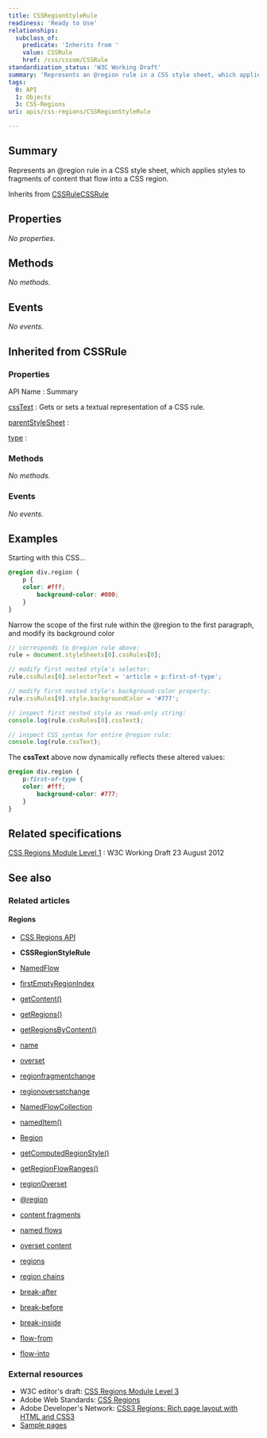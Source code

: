 ```yaml
---
title: CSSRegionStyleRule
readiness: 'Ready to Use'
relationships:
  subclass_of:
    predicate: 'Inherits from '
    value: CSSRule
    href: /css/cssom/CSSRule
standardization_status: 'W3C Working Draft'
summary: 'Represents an @region rule in a CSS style sheet, which applies styles to fragments of content that flow into a CSS region.'
tags:
  0: API
  1: Objects
  3: CSS-Regions
uri: apis/css-regions/CSSRegionStyleRule

---
```

## Summary

Represents an @region rule in a CSS style sheet, which applies styles to fragments of content that flow into a CSS region.

Inherits from [CSSRule](/css/cssom/CSSRule)[CSSRule](/css/cssom/CSSRule)

## Properties

*No properties.*

## Methods

*No methods.*

## Events

*No events.*

## Inherited from CSSRule

### Properties

API Name
:   Summary

[cssText](/css/cssom/CSSRule/cssText)
:   Gets or sets a textual representation of a CSS rule.

[parentStyleSheet](/css/cssom/CSSRule/parentStyleSheet)
:

[type](/css/cssom/CSSRule/type)
:

### Methods

*No methods.*

### Events

*No events.*

## Examples

Starting with this CSS...

``` css
@region div.region {
    p {
    color: #fff;
        background-color: #000;
    }
}
```

Narrow the scope of the first rule within the @region to the first paragraph, and modify its background color

``` js
// corresponds to @region rule above:
rule = document.styleSheets[0].cssRules[0];

// modify first nested style's selector:
rule.cssRules[0].selectorText = 'article > p:first-of-type';

// modify first nested style's background-color property:
rule.cssRules[0].style.backgroundColor = '#777';

// inspect first nested style as read-only string:
console.log(rule.cssRules[0].cssText);

// inspect CSS syntax for entire @region rule:
console.log(rule.cssText);
```

The **cssText** above now dynamically reflects these altered values:

``` css
@region div.region {
    p:first-of-type {
    color: #fff;
        background-color: #777;
    }
}
```

## Related specifications

[CSS Regions Module Level 1](http://www.w3.org/TR/2012/WD-css3-regions-20120823/)
:   W3C Working Draft 23 August 2012

## See also

### Related articles

#### Regions

-   [CSS Regions API](/apis/css-regions)

-   **CSSRegionStyleRule**

-   [NamedFlow](/apis/css-regions/NamedFlow)

-   [firstEmptyRegionIndex](/apis/css-regions/NamedFlow/firstEmptyRegionIndex)

-   [getContent()](/apis/css-regions/NamedFlow/getContent)

-   [getRegions()](/apis/css-regions/NamedFlow/getRegions)

-   [getRegionsByContent()](/apis/css-regions/NamedFlow/getRegionsByContent)

-   [name](/apis/css-regions/NamedFlow/name)

-   [overset](/apis/css-regions/NamedFlow/overset)

-   [regionfragmentchange](/apis/css-regions/NamedFlow/regionfragmentchange)

-   [regionoversetchange](/apis/css-regions/NamedFlow/regionoversetchange)

-   [NamedFlowCollection](/apis/css-regions/NamedFlowCollection)

-   [namedItem()](/apis/css-regions/NamedFlowCollection/namedItem)

-   [Region](/apis/css-regions/Region)

-   [getComputedRegionStyle()](/apis/css-regions/Region/getComputedRegionStyle)

-   [getRegionFlowRanges()](/apis/css-regions/Region/getRegionFlowRanges)

-   [regionOverset](/apis/css-regions/Region/regionOverset)

-   [@region](/css/atrules/@region)

-   [content fragments](/css/concepts/fragment)

-   [named flows](/css/concepts/named_flow)

-   [overset content](/css/concepts/overset)

-   [regions](/css/concepts/region)

-   [region chains](/css/concepts/region_chain)

-   [break-after](/css/properties/break-after)

-   [break-before](/css/properties/break-before)

-   [break-inside](/css/properties/break-inside)

-   [flow-from](/css/properties/flow-from)

-   [flow-into](/css/properties/flow-into)

### External resources

-   W3C editor's draft: [CSS Regions Module Level 3](http://dev.w3.org/csswg/css3-regions/)
-   Adobe Web Standards: [CSS Regions](http://html.adobe.com/webstandards/cssregions)
-   Adobe Developer's Network: [CSS3 Regions: Rich page layout with HTML and CSS3](http://www.adobe.com/devnet/html5/articles/css3-regions.html)
-   [Sample pages](http://adobe.github.com/web-platform/samples/css-regions)
